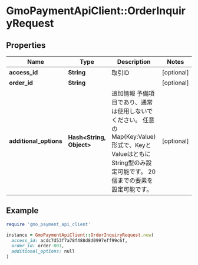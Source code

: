 # GmoPaymentApiClient::OrderInquiryRequest

## Properties

| Name | Type | Description | Notes |
| ---- | ---- | ----------- | ----- |
| **access_id** | **String** | 取引ID | [optional] |
| **order_id** | **String** |  | [optional] |
| **additional_options** | **Hash&lt;String, Object&gt;** | 追加情報   予備項目であり、通常は使用しないでください。   任意のMap(Key:Value)形式で、KeyとValueはともにString型のみ設定可能です。   20個までの要素を設定可能です。  | [optional] |

## Example

```ruby
require 'gmo_payment_api_client'

instance = GmoPaymentApiClient::OrderInquiryRequest.new(
  access_id: acdc7d53f7a78f488d8d0997eff99c6f,
  order_id: order-001,
  additional_options: null
)
```

